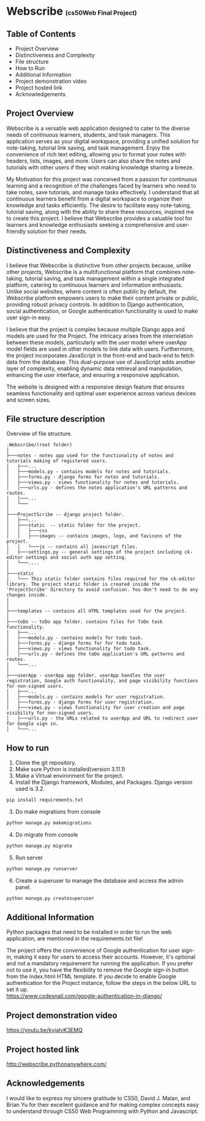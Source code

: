 # Webscribe <span style="font-size:medium;">(cs50Web Final Project)</span>

## Table of Contents
<ul>
  <li>Project Overview</li>
  <li>Distinctiveness and Complexity</li>
  <li>File structure</li>
  <li>How to Run</li>
  <li>Additional Information</li>
  <li>Project demonstration video</li>
  <li>Project hosted link</li>
  <li>Acknowledgements</li>
</ul>

## Project Overview
Webscribe is a versatile web application designed to cater to the diverse needs of continuous learners, students, and task managers. This application serves as your digital workspace, providing a unified solution for note-taking, tutorial link saving, and task management.  Enjoy the convenience of rich text editing, allowing you to format your notes with headers, lists, images, and more. Users can also share the notes and tutorials with other users if they wish making knowledge sharing a breeze.

My Motivation for this project was conceived from a passion for continuous learning and a recognition of the challenges faced by learners who need to take notes, save tutorials, and manage tasks effectively. I understand that all continuous learners benefit from a digital workspace to organize their knowledge and tasks efficiently. The desire to facilitate easy note-taking, tutorial saving, along with the ability to share these resources, inspired me to create this project. I believe that Webscribe provides a valuable tool for learners and knowledge enthusiasts seeking a comprehensive and user-friendly solution for their needs.

## Distinctiveness and Complexity

I believe that Webscribe is distinctive from other projects because, unlike other projects, Webscribe is a multifunctional platform that combines note-taking, tutorial saving, and task management within a single integrated platform, catering to continuous learners and information enthusiasts. Unlike social websites, where content is often public by default, the Webscribe platform empowers users to make their content private or public, providing robust privacy controls. In addition to Django authentication, social authentication, or Google authentication functionality is used to make user sign-in easy.

I believe that the project is complex because multiple Django apps and models are used for the Project. The intricacy arises from the interrelation between these models, particularly with the user model where userApp model fields are used in other models to link data with users. Furthermore, the project incorporates JavaScript in the front-end and back-end to fetch data from the database. This dual-purpose use of JavaScript adds another layer of complexity, enabling dynamic data retrieval and manipulation, enhancing the user interface, and ensuring a responsive application.

The website is designed with a responsive design feature that ensures seamless functionality and optimal user experience across various devices and screen sizes.


## File structure description
Overview of file structure.
```plaintext
.Webscribe/(root folder)
│
├───notes - notes app used for the functionality of notes and tutorials making of registered users.  
│   ├───...                                
│   ├───models.py - contains models for notes and tutorials.
│   ├───forms.py - django forms for notes and tutorials.
│   ├───views.py - views functionality for notes and tutorials.
│   │───urls.py - defines the notes application's URL patterns and routes.
│   │───...     
│   └───
│
├───ProjectScribe -- django project folder.
│   ├───...    
│   ├───static  -- static folder for the project.
│   │   ├───css
│   │   ├───images -- contains images, logo, and favicons of the project. 
│   │   └───js -- contains all javascript files.
│   ├───settings.py -- general settings of the project including ck-editor settings and social auth app setting. 
│   └───....
│
├───static
│   └─── This static folder contains files required for the ck-editor library. The project static folder is created inside the 'ProjectScribe' directory to avoid confusion. You don't need to do any changes inside.
│   
│
├───templates -- contains all HTML templates used for the project.
│   
├───toDo -- toDo app folder. contains files for ToDo task functionality.
│   ├───...                                
│   ├───models.py - contains models for todo task.
│   ├───forms.py - django forms for for todo task.
│   ├───views.py - views functionality for todo task.
│   │───urls.py - defines the toDo application's URL patterns and routes.
│   └───...
│
├───userApp - userApp app folder. userApp handles the user registration, Google auth functionality, and page visibility functions for non-signed users.  
│   ├───...                                
│   ├───models.py - contains models for user registration.
│   ├───forms.py - django forms for user registration.
│   ├───views.py - views functionality for user creation and page visibility for non-signed users.
│   ├───urls.py - the URLs related to userApp and URL to redirect user for Google sign in.     
│   └───...
```

## How to run
1. Clone the git repository.
2. Make sure Python is installed(version 3.11.1)
2. Make a Virtual environment for the project.
2. Install the Django framework, Modules, and Packages. Django version used is 3.2.
```bash
pip install requirements.txt
```
3. Do make migrations from console
```bash
python manage.py makemigrations
```
4. Do migrate from console
```bash
python manage.py migrate
```
5. Run server
```bash
python manage.py runserver
```
6. Create a superuser to manage the database and access the admin panel.
```bash
python manage.py createsuperuser
```

## Additional Information
 Python packages that need to be installed in order to run the web application, are mentioned in the requirements.txt file!

 The project offers the convenience of Google authentication for user sign-in, making it easy for users to access their accounts. However, it's  optional and not a mandatory requirement for running the application. If you prefer not to use it, you have the flexibility to remove the Google sign-in button from the index.html HTML template. If you decide to enable Google authentication for the Project instance, follow the steps in the below URL to set it up.<br>
https://www.codesnail.com/google-authentication-in-django/


## Project demonstration video<br>
https://youtu.be/kvjaIvK3EMQ


## Project hosted link
http://webscribe.pythonanywhere.com/<br>


## Acknowledgements
I would like to express my sincere gratitude to CS50, David J. Malan, and Brian Yu for their excellent guidance and for making complex concepts easy to understand through CS50 Web Programming with Python and Javascript.
